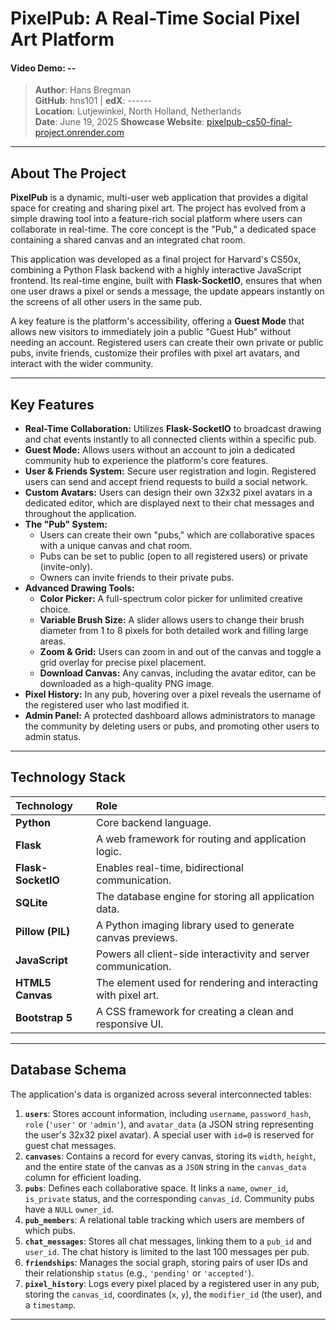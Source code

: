 # PixelPub: A Real-Time Social Pixel Art Platform

#### Video Demo: --
> **Author**: Hans Bregman  
> **GitHub**: hns101 | **edX**: ------  
> **Location**: Lutjewinkel, North Holland, Netherlands  
> **Date**: June 19, 2025
> **Showcase Website**: [pixelpub-cs50-final-project.onrender.com](https://pixelpub-cs50-final-project.onrender.com/)


---

## About The Project

**PixelPub** is a dynamic, multi-user web application that provides a digital space for creating and sharing pixel art. The project has evolved from a simple drawing tool into a feature-rich social platform where users can collaborate in real-time. The core concept is the "Pub," a dedicated space containing a shared canvas and an integrated chat room.

This application was developed as a final project for Harvard's CS50x, combining a Python Flask backend with a highly interactive JavaScript frontend. Its real-time engine, built with **Flask-SocketIO**, ensures that when one user draws a pixel or sends a message, the update appears instantly on the screens of all other users in the same pub.

A key feature is the platform's accessibility, offering a **Guest Mode** that allows new visitors to immediately join a public "Guest Hub" without needing an account. Registered users can create their own private or public pubs, invite friends, customize their profiles with pixel art avatars, and interact with the wider community.

---

## Key Features

* **Real-Time Collaboration:** Utilizes **Flask-SocketIO** to broadcast drawing and chat events instantly to all connected clients within a specific pub.
* **Guest Mode:** Allows users without an account to join a dedicated community hub to experience the platform's core features.
* **User & Friends System:** Secure user registration and login. Registered users can send and accept friend requests to build a social network.
* **Custom Avatars:** Users can design their own 32x32 pixel avatars in a dedicated editor, which are displayed next to their chat messages and throughout the application.
* **The "Pub" System:**
    * Users can create their own "pubs," which are collaborative spaces with a unique canvas and chat room.
    * Pubs can be set to public (open to all registered users) or private (invite-only).
    * Owners can invite friends to their private pubs.
* **Advanced Drawing Tools:**
    * **Color Picker:** A full-spectrum color picker for unlimited creative choice.
    * **Variable Brush Size:** A slider allows users to change their brush diameter from 1 to 8 pixels for both detailed work and filling large areas.
    * **Zoom & Grid:** Users can zoom in and out of the canvas and toggle a grid overlay for precise pixel placement.
    * **Download Canvas:** Any canvas, including the avatar editor, can be downloaded as a high-quality PNG image.
* **Pixel History:** In any pub, hovering over a pixel reveals the username of the registered user who last modified it.
* **Admin Panel:** A protected dashboard allows administrators to manage the community by deleting users or pubs, and promoting other users to admin status.

---

## Technology Stack

| Technology      | Role                                                      |
| :-------------- | :-------------------------------------------------------- |
| **Python** | Core backend language.                                    |
| **Flask** | A web framework for routing and application logic.        |
| **Flask-SocketIO**| Enables real-time, bidirectional communication.           |
| **SQLite** | The database engine for storing all application data.     |
| **Pillow (PIL)**| A Python imaging library used to generate canvas previews. |
| **JavaScript** | Powers all client-side interactivity and server communication. |
| **HTML5 Canvas**| The element used for rendering and interacting with pixel art. |
| **Bootstrap 5** | A CSS framework for creating a clean and responsive UI.      |

---

## Database Schema

The application's data is organized across several interconnected tables:

1.  **`users`**: Stores account information, including `username`, `password_hash`, `role` (`'user'` or `'admin'`), and `avatar_data` (a JSON string representing the user's 32x32 pixel avatar). A special user with `id=0` is reserved for guest chat messages.
2.  **`canvases`**: Contains a record for every canvas, storing its `width`, `height`, and the entire state of the canvas as a `JSON` string in the `canvas_data` column for efficient loading.
3.  **`pubs`**: Defines each collaborative space. It links a `name`, `owner_id`, `is_private` status, and the corresponding `canvas_id`. Community pubs have a `NULL` `owner_id`.
4.  **`pub_members`**: A relational table tracking which users are members of which pubs.
5.  **`chat_messages`**: Stores all chat messages, linking them to a `pub_id` and `user_id`. The chat history is limited to the last 100 messages per pub.
6.  **`friendships`**: Manages the social graph, storing pairs of user IDs and their relationship `status` (e.g., `'pending'` or `'accepted'`).
7.  **`pixel_history`**: Logs every pixel placed by a registered user in any pub, storing the `canvas_id`, coordinates (`x`, `y`), the `modifier_id` (the user), and a `timestamp`.

---


